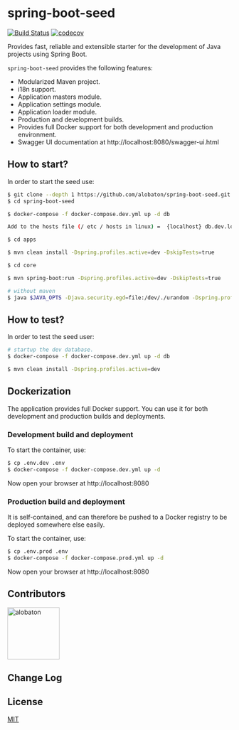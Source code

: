 # spring-boot-seed

[![Build Status](https://travis-ci.org/alobaton/spring-boot-seed.svg?branch=master)](https://travis-ci.org/alobaton/spring-boot-seed)
[![codecov](https://codecov.io/gh/alobaton/spring-boot-seed/branch/master/graph/badge.svg)](https://codecov.io/gh/alobaton/spring-boot-seed)

Provides fast, reliable and extensible starter for the development of Java projects using Spring Boot.

`spring-boot-seed` provides the following features:

- Modularized Maven project.
- i18n support.
- Application masters module.
- Application settings module.
- Application loader module.
- Production and development builds.
- Provides full Docker support for both development and production environment.
- Swagger UI documentation at http://localhost:8080/swagger-ui.html

## How to start?

In order to start the seed use:

```bash
$ git clone --depth 1 https://github.com/alobaton/spring-boot-seed.git
$ cd spring-boot-seed

$ docker-compose -f docker-compose.dev.yml up -d db

Add to the hosts file (/ etc / hosts in linux) =  {localhost} db.dev.local

$ cd apps

$ mvn clean install -Dspring.profiles.active=dev -DskipTests=true

$ cd core

$ mvn spring-boot:run -Dspring.profiles.active=dev -DskipTests=true

# without maven
$ java $JAVA_OPTS -Djava.security.egd=file:/dev/./urandom -Dspring.profiles.active=dev -DskipTests=true -jar /app.jar
```

## How to test?

In order to test the seed user:

```bash
# startup the dev database.
$ docker-compose -f docker-compose.dev.yml up -d db

$ mvn clean install -Dspring.profiles.active=dev
```

## Dockerization

The application provides full Docker support. You can use it for both development and production builds and deployments.

### Development build and deployment

To start the container, use:

```bash
$ cp .env.dev .env
$ docker-compose -f docker-compose.dev.yml up -d
```

Now open your browser at http://localhost:8080

### Production build and deployment

It is self-contained, and can therefore be pushed to a Docker registry to be deployed somewhere else easily.

To start the container, use:

```bash
$ cp .env.prod .env
$ docker-compose -f docker-compose.prod.yml up -d
```

Now open your browser at http://localhost:8080

## Contributors

[<img alt="alobaton" src="https://avatars1.githubusercontent.com/u/9356067?s=460&v=4" width="117">](https://github.com/alobaton)

## Change Log

## License

[MIT](https://github.com/alobaton/sprin-boot-seed/blob/master/LICENSE)
